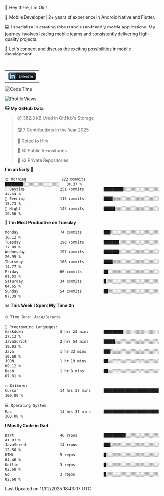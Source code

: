 <p>
 👋 Hey there, I'm Oki!

🚀 Mobile Developer | 2+ years of experience in Android Native and Flutter.

💻 I specialize in creating robust and user-friendly mobile applications. My journey involves leading mobile teams and consistently delivering high-quality projects.

🔗 Let's connect and discuss the exciting possibilities in mobile development!

<br>

<table style="border:none; border-collapse:collapse; cellspacing:0; cellpadding:0">
    <tr>
        <td>
           <a href="https://www.linkedin.com/in/oki-6ba305173/" target="_blank">
              <img src="https://github.com/inisialkey/inisialkey/blob/main/assets/linkedin.svg" alt="LinkedIn" style="vertical-align:top; margin:4px" height=24>
          </a>
        </td>
    </tr>
</table>

<!-- <br>

<!--START_SECTION:waka-->
![Code Time](http://img.shields.io/badge/Code%20Time-1%2C008%20hrs%2014%20mins-blue)

![Profile Views](http://img.shields.io/badge/Profile%20Views-0-blue)

**🐱 My GitHub Data** 

> 📦 382.3 kB Used in GitHub's Storage 
 > 
> 🏆 7 Contributions in the Year 2025
 > 
> 💼 Opted to Hire
 > 
> 📜 60 Public Repositories 
 > 
> 🔑 62 Private Repositories 
 > 
**I'm an Early 🐤** 

```text
🌞 Morning                222 commits         ████████░░░░░░░░░░░░░░░░░   30.37 % 
🌆 Daytime                251 commits         █████████░░░░░░░░░░░░░░░░   34.34 % 
🌃 Evening                115 commits         ████░░░░░░░░░░░░░░░░░░░░░   15.73 % 
🌙 Night                  143 commits         █████░░░░░░░░░░░░░░░░░░░░   19.56 % 
```
📅 **I'm Most Productive on Tuesday** 

```text
Monday                   74 commits          ███░░░░░░░░░░░░░░░░░░░░░░   10.12 % 
Tuesday                  198 commits         ███████░░░░░░░░░░░░░░░░░░   27.09 % 
Wednesday                197 commits         ███████░░░░░░░░░░░░░░░░░░   26.95 % 
Thursday                 108 commits         ████░░░░░░░░░░░░░░░░░░░░░   14.77 % 
Friday                   66 commits          ██░░░░░░░░░░░░░░░░░░░░░░░   09.03 % 
Saturday                 34 commits          █░░░░░░░░░░░░░░░░░░░░░░░░   04.65 % 
Sunday                   54 commits          ██░░░░░░░░░░░░░░░░░░░░░░░   07.39 % 
```


📊 **This Week I Spent My Time On** 

```text
🕑︎ Time Zone: Asia/Jakarta

💬 Programming Languages: 
Markdown                 5 hrs 25 mins       █████████░░░░░░░░░░░░░░░░   37.13 % 
JavaScript               2 hrs 54 mins       █████░░░░░░░░░░░░░░░░░░░░   19.93 % 
Java                     1 hr 32 mins        ███░░░░░░░░░░░░░░░░░░░░░░   10.60 % 
JSON                     1 hr 19 mins        ██░░░░░░░░░░░░░░░░░░░░░░░   09.12 % 
Bash                     1 hr 8 mins         ██░░░░░░░░░░░░░░░░░░░░░░░   07.81 % 

🔥 Editors: 
Cursor                   14 hrs 37 mins      █████████████████████████   100.00 % 

💻 Operating System: 
Mac                      14 hrs 37 mins      █████████████████████████   100.00 % 
```

**I Mostly Code in Dart** 

```text
Dart                     46 repos            ██████████░░░░░░░░░░░░░░░   41.07 % 
JavaScript               14 repos            ███░░░░░░░░░░░░░░░░░░░░░░   12.50 % 
HTML                     5 repos             █░░░░░░░░░░░░░░░░░░░░░░░░   04.46 % 
Kotlin                   3 repos             █░░░░░░░░░░░░░░░░░░░░░░░░   02.68 % 
Go                       3 repos             █░░░░░░░░░░░░░░░░░░░░░░░░   02.68 % 
```




 Last Updated on 11/02/2025 18:43:07 UTC
<!--END_SECTION:waka-->